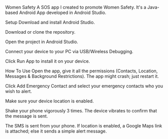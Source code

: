 Women Safety
A SOS app I created to promote Women Safety. It's a Java-based Android App developed in Android Studio.


Setup
Download and install Android Studio.

Download or clone the repository.

Open the project in Android Studio.

Connect your device to your PC via USB/Wireless Debugging.

Click Run App to install it on your device.

How To Use
Open the app, give it all the permissions (Contacts, Location, Messages & Background Restrictions). The app might crash; just restart it.

Click Add Emergency Contact and select your emergency contacts who you wish to alert.


Make sure your device location is enabled.

Shake your phone vigorously 3 times. The device vibrates to confirm that the message is sent.

The SMS is sent from your phone. If location is enabled, a Google Maps link is attached; else it sends a simple alert message.
